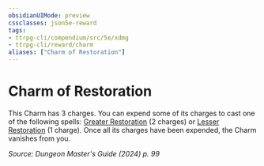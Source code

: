 ```yaml
---
obsidianUIMode: preview
cssclasses: json5e-reward
tags:
- ttrpg-cli/compendium/src/5e/xdmg
- ttrpg-cli/reward/charm
aliases: ["Charm of Restoration"]
---
```

# Charm of Restoration

This Charm has 3 charges. You can expend some of its charges to cast one of the following spells: [Greater Restoration](3-Mechanics/CLI/spells/greater-restoration-xphb.md) (2 charges) or [Lesser Restoration](3-Mechanics/CLI/spells/lesser-restoration-xphb.md) (1 charge). Once all its charges have been expended, the Charm vanishes from you.

*Source: Dungeon Master's Guide (2024) p. 99*
